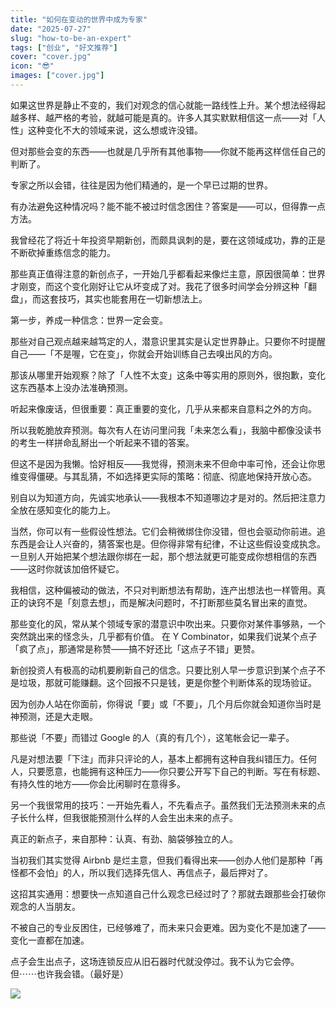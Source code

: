 ```yaml
---
title: "如何在变动的世界中成为专家"
date: "2025-07-27"
slug: "how-to-be-an-expert"
tags: ["创业", "好文推荐"]
cover: "cover.jpg"
icon: "😎"
images: ["cover.jpg"]
---
```

如果这世界是静止不变的，我们对观念的信心就能一路线性上升。某个想法经得起越多样、越严格的考验，就越可能是真的。许多人其实默默相信这一点——对「人性」这种变化不大的领域来说，这么想或许没错。



但对那些会变的东西——也就是几乎所有其他事物——你就不能再这样信任自己的判断了。



专家之所以会错，往往是因为他们精通的，是一个早已过期的世界。



有办法避免这种情况吗？能不能不被过时信念困住？答案是——可以，但得靠一点方法。



我曾经花了将近十年投资早期新创，而颇具讽刺的是，要在这领域成功，靠的正是不断砍掉重练信念的能力。



那些真正值得注意的新创点子，一开始几乎都看起来像烂主意，原因很简单：世界才刚变，而这个变化刚好让它从坏变成了对。我花了很多时间学会分辨这种「翻盘」，而这套技巧，其实也能套用在一切新想法上。



第一步，养成一种信念：世界一定会变。



那些对自己观点越来越笃定的人，潜意识里其实是认定世界静止。只要你不时提醒自己——「不是喔，它在变」，你就会开始训练自己去嗅出风的方向。



那该从哪里开始观察？除了「人性不太变」这条中等实用的原则外，很抱歉，变化这东西基本上没办法准确预测。



听起来像废话，但很重要：真正重要的变化，几乎从来都来自意料之外的方向。



所以我乾脆放弃预测。每次有人在访问里问我「未来怎么看」，我脑中都像没读书的考生一样拼命乱掰出一个听起来不错的答案。



但这不是因为我懒。恰好相反——我觉得，预测未来不但命中率可怜，还会让你思维变得僵硬。与其乱猜，不如选择更实际的策略：彻底、彻底地保持开放心态。



别自以为知道方向，先诚实地承认——我根本不知道哪边才是对的。然后把注意力全放在感知变化的能力上。



当然，你可以有一些假设性想法。它们会稍微绑住你没错，但也会驱动你前进。追东西是会让人兴奋的，猜答案也是。但你得非常有纪律，不让这些假设变成执念。
一旦别人开始把某个想法跟你绑在一起，那个想法就更可能变成你想相信的东西——这时你就该加倍怀疑它。



我相信，这种偏被动的做法，不只对判断想法有帮助，连产出想法也一样管用。真正的诀窍不是「刻意去想」，而是解决问题时，不打断那些莫名冒出来的直觉。



那些变化的风，常从某个领域专家的潜意识中吹出来。只要你对某件事够熟，一个突然跳出来的怪念头，几乎都有价值。
在 Y Combinator，如果我们说某个点子「疯了点」，那通常是称赞——搞不好还比「这点子不错」更赞。



新创投资人有极高的动机要刷新自己的信念。只要比别人早一步意识到某个点子不是垃圾，那就可能赚翻。这个回报不只是钱，更是你整个判断体系的现场验证。



因为创办人站在你面前，你得说「要」或「不要」，几个月后你就会知道你当时是神预测，还是大走眼。



那些说「不要」而错过 Google 的人（真的有几个），这笔帐会记一辈子。



凡是对想法要「下注」而非只评论的人，基本上都拥有这种自我纠错压力。任何人，只要愿意，也能拥有这种压力——你只要公开写下自己的判断。写在有标题、有持久性的地方——你会比闲聊时在意得多。



另一个我很常用的技巧：一开始先看人，不先看点子。虽然我们无法预测未来的点子长什么样，但我很能预测什么样的人会生出未来的点子。



真正的新点子，来自那种：认真、有劲、脑袋够独立的人。



当初我们其实觉得 Airbnb 是烂主意，但我们看得出来——创办人他们是那种「再怪都不会怕」的人，所以我们选择先信人、再信点子，最后押对了。



这招其实通用：想要快一点知道自己什么观念已经过时了？那就去跟那些会打破你观念的人当朋友。



不被自己的专业反困住，已经够难了，而未来只会更难。因为变化不是加速了——变化一直都在加速。



点子会生出点子，这场连锁反应从旧石器时代就没停过。我不认为它会停。
但⋯⋯也许我会错。（最好是）




![](https://prod-files-secure.s3.us-west-2.amazonaws.com/112d0858-5090-4d34-a606-b75eb8d65fd2/46476355-9cf3-4e99-9b7a-3531bc426380/1000202064.png?X-Amz-Algorithm=AWS4-HMAC-SHA256&X-Amz-Content-Sha256=UNSIGNED-PAYLOAD&X-Amz-Credential=ASIAZI2LB466Z6H72KUM%2F20250904%2Fus-west-2%2Fs3%2Faws4_request&X-Amz-Date=20250904T094340Z&X-Amz-Expires=3600&X-Amz-Security-Token=IQoJb3JpZ2luX2VjEPH%2F%2F%2F%2F%2F%2F%2F%2F%2F%2FwEaCXVzLXdlc3QtMiJGMEQCIDIj3oQRnssnomk2XrIGorm88C52GUBjGEz8Z7fZEQJlAiBRS2SFxCsrog2SXrPcpAThVR3KuVC17DODGrksNLNGHyr%2FAwhaEAAaDDYzNzQyMzE4MzgwNSIMCEZqnI6J508BoKQVKtwDM7QLPcppJJX3v6DEi7jAE5Fx9K%2BfAFgG3Wy6PG6D60PnwUGiNs9CIMj3%2BD%2FpCBqLXtPM5oju%2F53XNaZFPSJTo9cD2y5paWMUs83XXVdDqzlE6oeJB4lL8%2BxL7goOwaq%2BSZYHD2%2BPgYj7lLHH9K6Si05vZPxE9%2FYqSe0VZCxI6VuPY3Y6iMdZTWDIh2QfBUeT07cIsgcjdOOgTWAKkMJnsQ24tgC1eUbtV%2Ft3bpRS%2FJtPIy5vxeIX4A3MxAPt6maYUTLJCRRU4UDZ4VfbMcj5d3nrcUjmoE%2FYTcVi30d%2B3RoxUYkpGAKm%2FvmEuoRdjyqRHZ11rtsoWYfnmW9EcZ5ZgbjW64R9uAepOVP2yQ0rPVkoV1krD1gmcqu7DzX6X90LN1TYCZ8ohDnr4eyEeL5n1W6ISf0fZbarOfrqKJx6YLT8bUb19SL5cH9UHDNqvF1lxCDSxElE%2BZrxoUEPQRZVEj8UuEO5t6e7gMPUIwuUPtYBuHez4RDFuTZ29IJ2yQylzTe4YNQlhHk6V2r%2BYGWrKLgYQSvfVaVRWsuC7hniAilWEYXkJjxrhLWEtDo6hK5%2FitNC%2BHaGpfEa6VCaotErYqukoG2Q2F8j73%2Bq1VfycQ0HWcDJ9MR%2Fp1bCRMkw5qblxQY6pgFS3vnGu94vVdRhXeklQoDETw2LZUKffU5taNzNk14Da6BAskNJZXqk2bUn7yf35CV41cm8Rl6dN3%2FA87e5A91YGU%2FWpToe7ucfX2iNVNRYRwVTyu1xAvUhVWzCrvCJ5fNBGPGnRxJoRvdKyDa7mWTHxtyvd2GRRkpScVW1SdIqAiejcHg8iViPSOkgZvBXlKKdGh3HByOWDqYgiSu5WXc3nPnENwLO&X-Amz-Signature=dfb8b822f0115801198eeb13e53e4a368888b83c94712dcd63feb9c05cbf81a7&X-Amz-SignedHeaders=host&x-amz-checksum-mode=ENABLED&x-id=GetObject)

